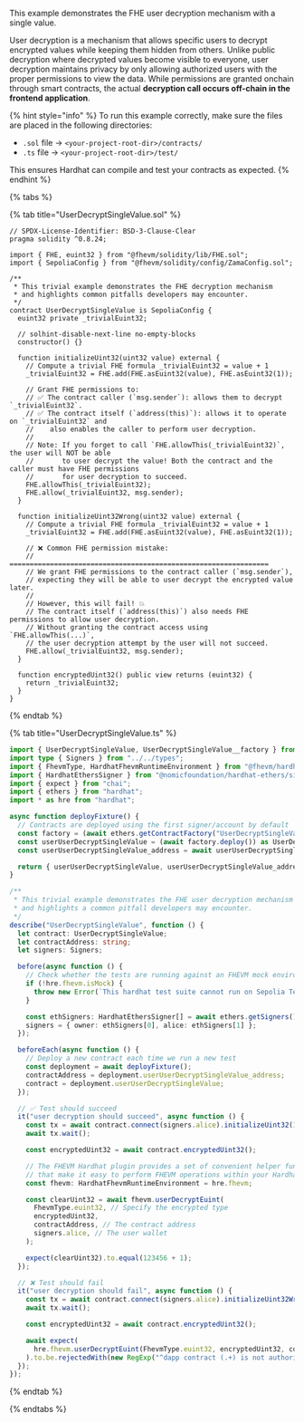 This example demonstrates the FHE user decryption mechanism with a single value.

User decryption is a mechanism that allows specific users to decrypt encrypted values while keeping them hidden from others. Unlike public decryption where decrypted values become visible to everyone, user decryption maintains privacy by only allowing authorized users with the proper permissions to view the data. While permissions are granted onchain through smart contracts, the actual **decryption call occurs off-chain in the frontend application**.

{% hint style="info" %}
To run this example correctly, make sure the files are placed in the following directories:

- `.sol` file → `<your-project-root-dir>/contracts/`
- `.ts` file → `<your-project-root-dir>/test/`

This ensures Hardhat can compile and test your contracts as expected.
{% endhint %}

{% tabs %}

{% tab title="UserDecryptSingleValue.sol" %}

```solidity
// SPDX-License-Identifier: BSD-3-Clause-Clear
pragma solidity ^0.8.24;

import { FHE, euint32 } from "@fhevm/solidity/lib/FHE.sol";
import { SepoliaConfig } from "@fhevm/solidity/config/ZamaConfig.sol";

/**
 * This trivial example demonstrates the FHE decryption mechanism
 * and highlights common pitfalls developers may encounter.
 */
contract UserDecryptSingleValue is SepoliaConfig {
  euint32 private _trivialEuint32;

  // solhint-disable-next-line no-empty-blocks
  constructor() {}

  function initializeUint32(uint32 value) external {
    // Compute a trivial FHE formula _trivialEuint32 = value + 1
    _trivialEuint32 = FHE.add(FHE.asEuint32(value), FHE.asEuint32(1));

    // Grant FHE permissions to:
    // ✅ The contract caller (`msg.sender`): allows them to decrypt `_trivialEuint32`.
    // ✅ The contract itself (`address(this)`): allows it to operate on `_trivialEuint32` and
    //    also enables the caller to perform user decryption.
    //
    // Note: If you forget to call `FHE.allowThis(_trivialEuint32)`, the user will NOT be able
    //       to user decrypt the value! Both the contract and the caller must have FHE permissions
    //       for user decryption to succeed.
    FHE.allowThis(_trivialEuint32);
    FHE.allow(_trivialEuint32, msg.sender);
  }

  function initializeUint32Wrong(uint32 value) external {
    // Compute a trivial FHE formula _trivialEuint32 = value + 1
    _trivialEuint32 = FHE.add(FHE.asEuint32(value), FHE.asEuint32(1));

    // ❌ Common FHE permission mistake:
    // ================================================================
    // We grant FHE permissions to the contract caller (`msg.sender`),
    // expecting they will be able to user decrypt the encrypted value later.
    //
    // However, this will fail! 💥
    // The contract itself (`address(this)`) also needs FHE permissions to allow user decryption.
    // Without granting the contract access using `FHE.allowThis(...)`,
    // the user decryption attempt by the user will not succeed.
    FHE.allow(_trivialEuint32, msg.sender);
  }

  function encryptedUint32() public view returns (euint32) {
    return _trivialEuint32;
  }
}
```

{% endtab %}

{% tab title="UserDecryptSingleValue.ts" %}

```ts
import { UserDecryptSingleValue, UserDecryptSingleValue__factory } from "../../../types";
import type { Signers } from "../../types";
import { FhevmType, HardhatFhevmRuntimeEnvironment } from "@fhevm/hardhat-plugin";
import { HardhatEthersSigner } from "@nomicfoundation/hardhat-ethers/signers";
import { expect } from "chai";
import { ethers } from "hardhat";
import * as hre from "hardhat";

async function deployFixture() {
  // Contracts are deployed using the first signer/account by default
  const factory = (await ethers.getContractFactory("UserDecryptSingleValue")) as UserDecryptSingleValue__factory;
  const userUserDecryptSingleValue = (await factory.deploy()) as UserDecryptSingleValue;
  const userUserDecryptSingleValue_address = await userUserDecryptSingleValue.getAddress();

  return { userUserDecryptSingleValue, userUserDecryptSingleValue_address };
}

/**
 * This trivial example demonstrates the FHE user decryption mechanism
 * and highlights a common pitfall developers may encounter.
 */
describe("UserDecryptSingleValue", function () {
  let contract: UserDecryptSingleValue;
  let contractAddress: string;
  let signers: Signers;

  before(async function () {
    // Check whether the tests are running against an FHEVM mock environment
    if (!hre.fhevm.isMock) {
      throw new Error(`This hardhat test suite cannot run on Sepolia Testnet`);
    }

    const ethSigners: HardhatEthersSigner[] = await ethers.getSigners();
    signers = { owner: ethSigners[0], alice: ethSigners[1] };
  });

  beforeEach(async function () {
    // Deploy a new contract each time we run a new test
    const deployment = await deployFixture();
    contractAddress = deployment.userUserDecryptSingleValue_address;
    contract = deployment.userUserDecryptSingleValue;
  });

  // ✅ Test should succeed
  it("user decryption should succeed", async function () {
    const tx = await contract.connect(signers.alice).initializeUint32(123456);
    await tx.wait();

    const encryptedUint32 = await contract.encryptedUint32();

    // The FHEVM Hardhat plugin provides a set of convenient helper functions
    // that make it easy to perform FHEVM operations within your Hardhat environment.
    const fhevm: HardhatFhevmRuntimeEnvironment = hre.fhevm;

    const clearUint32 = await fhevm.userDecryptEuint(
      FhevmType.euint32, // Specify the encrypted type
      encryptedUint32,
      contractAddress, // The contract address
      signers.alice, // The user wallet
    );

    expect(clearUint32).to.equal(123456 + 1);
  });

  // ❌ Test should fail
  it("user decryption should fail", async function () {
    const tx = await contract.connect(signers.alice).initializeUint32Wrong(123456);
    await tx.wait();

    const encryptedUint32 = await contract.encryptedUint32();

    await expect(
      hre.fhevm.userDecryptEuint(FhevmType.euint32, encryptedUint32, contractAddress, signers.alice),
    ).to.be.rejectedWith(new RegExp("^dapp contract (.+) is not authorized to user decrypt handle (.+)."));
  });
});
```

{% endtab %}

{% endtabs %}
